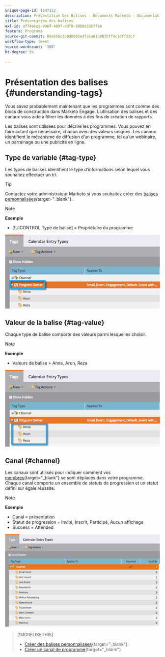 ```yaml
---
unique-page-id: 1147112
description: Présentation Des Balises - Documents Marketo - Documentation Du Produit
title: Présentation des balises
exl-id: af74aec2-096f-489f-adf8-388da3867fae
feature: Programs
source-git-commit: 09a656c3a0d0002edfa1a61b987bff4c1dff33cf
workflow-type: tm+mt
source-wordcount: '168'
ht-degree: 5%

---
```


# Présentation des balises {#understanding-tags}

Vous savez probablement maintenant que les programmes sont comme des blocs de construction dans Marketo Engage. L’utilisation des balises et des canaux vous aide à filtrer les données à des fins de création de rapports.

Les balises sont utilisées pour décrire les programmes. Vous pouvez en faire autant que nécessaire, chacun avec des valeurs uniques. Les canaux identifient le mécanisme de diffusion d’un programme, tel qu’un webinaire, un parrainage ou une publicité en ligne.

## Type de variable {#tag-type}

Les types de balises identifient le type d’informations selon lequel vous souhaitez effectuer un tri.

>[!TIP]
>
>Contactez votre administrateur Marketo si vous souhaitez créer des [balises personnalisées](/help/marketo/product-docs/administration/tags/create-custom-tags.md){target="_blank"}.

>[!NOTE]
>
>**Exemple**
>
>* [!UICONTROL Type de balise] = Propriétaire du programme

![](assets/image2014-9-17-15-3a12-3a46.png)

## Valeur de la balise {#tag-value}

Chaque type de balise comporte des valeurs parmi lesquelles choisir.

>[!NOTE]
>
>**Exemple**
>
>* Valeurs de balise = Anna, Arun, Reza

![](assets/image2014-9-17-15-3a16-3a8.png)

## Canal {#channel}

Les canaux sont utilisés pour indiquer comment vos [membres](/help/marketo/product-docs/core-marketo-concepts/programs/creating-programs/understanding-program-membership.md){target="_blank"} se sont déplacés dans votre programme. Chaque canal comporte un ensemble de statuts de progression et un statut défini sur égale réussite.

>[!NOTE]
>
>**Exemple**
>
>* Canal = présentation
>* Statut de progression = Invité, Inscrit, Participé, Aucun affichage
>* Success = Attended

![](assets/image2015-2-5-16-3a57-3a59.png)

>[!MORELIKETHIS]
>
>* [Créer des balises personnalisées](/help/marketo/product-docs/administration/tags/create-custom-tags.md){target="_blank"}
>* [Créer un canal de programme](/help/marketo/product-docs/administration/tags/create-a-program-channel.md){target="_blank"}
